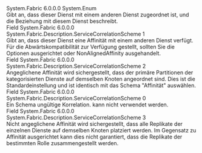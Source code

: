<Type Name="ServiceCorrelationScheme" FullName="System.Fabric.Description.ServiceCorrelationScheme">
  <TypeSignature Language="C#" Value="public enum ServiceCorrelationScheme" />
  <TypeSignature Language="ILAsm" Value=".class public auto ansi sealed ServiceCorrelationScheme extends System.Enum" />
  <TypeSignature Language="DocId" Value="T:System.Fabric.Description.ServiceCorrelationScheme" />
  <TypeSignature Language="VB.NET" Value="Public Enum ServiceCorrelationScheme" />
  <TypeSignature Language="F#" Value="type ServiceCorrelationScheme = " />
  <AssemblyInfo>
    <AssemblyName>System.Fabric</AssemblyName>
    <AssemblyVersion>6.0.0.0</AssemblyVersion>
  </AssemblyInfo>
  <Base>
    <BaseTypeName>System.Enum</BaseTypeName>
  </Base>
  <Docs>
    <summary>
      <para>Gibt an, dass dieser Dienst mit einem anderen Dienst zugeordnet ist, und die Beziehung mit diesem Dienst beschreibt.</para>
    </summary>
    <remarks>
      <para />
    </remarks>
  </Docs>
  <Members>
    <Member MemberName="Affinity">
      <MemberSignature Language="C#" Value="Affinity" />
      <MemberSignature Language="ILAsm" Value=".field public static literal valuetype System.Fabric.Description.ServiceCorrelationScheme Affinity = int32(1)" />
      <MemberSignature Language="DocId" Value="F:System.Fabric.Description.ServiceCorrelationScheme.Affinity" />
      <MemberSignature Language="VB.NET" Value="Affinity" />
      <MemberSignature Language="F#" Value="Affinity = 1" Usage="System.Fabric.Description.ServiceCorrelationScheme.Affinity" />
      <MemberType>Field</MemberType>
      <AssemblyInfo>
        <AssemblyName>System.Fabric</AssemblyName>
        <AssemblyVersion>6.0.0.0</AssemblyVersion>
      </AssemblyInfo>
      <ReturnValue>
        <ReturnType>System.Fabric.Description.ServiceCorrelationScheme</ReturnType>
      </ReturnValue>
      <MemberValue>1</MemberValue>
      <Docs>
        <summary>
          <para>Gibt an, dass dieser Dienst eine Affinität mit einem anderen Dienst verfügt. Für die Abwärtskompatibilität zur Verfügung gestellt, sollten Sie die Optionen ausgerichtet oder NonAlignedAffinity ausgehandelt.</para>
        </summary>
      </Docs>
    </Member>
    <Member MemberName="AlignedAffinity">
      <MemberSignature Language="C#" Value="AlignedAffinity" />
      <MemberSignature Language="ILAsm" Value=".field public static literal valuetype System.Fabric.Description.ServiceCorrelationScheme AlignedAffinity = int32(2)" />
      <MemberSignature Language="DocId" Value="F:System.Fabric.Description.ServiceCorrelationScheme.AlignedAffinity" />
      <MemberSignature Language="VB.NET" Value="AlignedAffinity" />
      <MemberSignature Language="F#" Value="AlignedAffinity = 2" Usage="System.Fabric.Description.ServiceCorrelationScheme.AlignedAffinity" />
      <MemberType>Field</MemberType>
      <AssemblyInfo>
        <AssemblyName>System.Fabric</AssemblyName>
        <AssemblyVersion>6.0.0.0</AssemblyVersion>
      </AssemblyInfo>
      <ReturnValue>
        <ReturnType>System.Fabric.Description.ServiceCorrelationScheme</ReturnType>
      </ReturnValue>
      <MemberValue>2</MemberValue>
      <Docs>
        <summary>
          <para>Angeglichene Affinität wird sichergestellt, dass der primäre Partitionen der kategorisierten Dienste auf demselben Knoten angeordnet sind. Dies ist die Standardeinstellung und ist identisch mit das Schema "Affinität" auswählen.</para>
        </summary>
      </Docs>
    </Member>
    <Member MemberName="Invalid">
      <MemberSignature Language="C#" Value="Invalid" />
      <MemberSignature Language="ILAsm" Value=".field public static literal valuetype System.Fabric.Description.ServiceCorrelationScheme Invalid = int32(0)" />
      <MemberSignature Language="DocId" Value="F:System.Fabric.Description.ServiceCorrelationScheme.Invalid" />
      <MemberSignature Language="VB.NET" Value="Invalid" />
      <MemberSignature Language="F#" Value="Invalid = 0" Usage="System.Fabric.Description.ServiceCorrelationScheme.Invalid" />
      <MemberType>Field</MemberType>
      <AssemblyInfo>
        <AssemblyName>System.Fabric</AssemblyName>
        <AssemblyVersion>6.0.0.0</AssemblyVersion>
      </AssemblyInfo>
      <ReturnValue>
        <ReturnType>System.Fabric.Description.ServiceCorrelationScheme</ReturnType>
      </ReturnValue>
      <MemberValue>0</MemberValue>
      <Docs>
        <summary>
          <para>Ein Schema ungültige Korrelation. kann nicht verwendet werden.</para>
        </summary>
      </Docs>
    </Member>
    <Member MemberName="NonAlignedAffinity">
      <MemberSignature Language="C#" Value="NonAlignedAffinity" />
      <MemberSignature Language="ILAsm" Value=".field public static literal valuetype System.Fabric.Description.ServiceCorrelationScheme NonAlignedAffinity = int32(3)" />
      <MemberSignature Language="DocId" Value="F:System.Fabric.Description.ServiceCorrelationScheme.NonAlignedAffinity" />
      <MemberSignature Language="VB.NET" Value="NonAlignedAffinity" />
      <MemberSignature Language="F#" Value="NonAlignedAffinity = 3" Usage="System.Fabric.Description.ServiceCorrelationScheme.NonAlignedAffinity" />
      <MemberType>Field</MemberType>
      <AssemblyInfo>
        <AssemblyName>System.Fabric</AssemblyName>
        <AssemblyVersion>6.0.0.0</AssemblyVersion>
      </AssemblyInfo>
      <ReturnValue>
        <ReturnType>System.Fabric.Description.ServiceCorrelationScheme</ReturnType>
      </ReturnValue>
      <MemberValue>3</MemberValue>
      <Docs>
        <summary>
          <para>Nicht angeglichene Affinität wird sichergestellt, dass alle Replikate der einzelnen Dienste auf demselben Knoten platziert werden. Im Gegensatz zu Affinität ausgerichtet kann dies nicht garantiert, dass die Replikate der bestimmten Rolle zusammengestellt werden. </para>
        </summary>
      </Docs>
    </Member>
  </Members>
</Type>